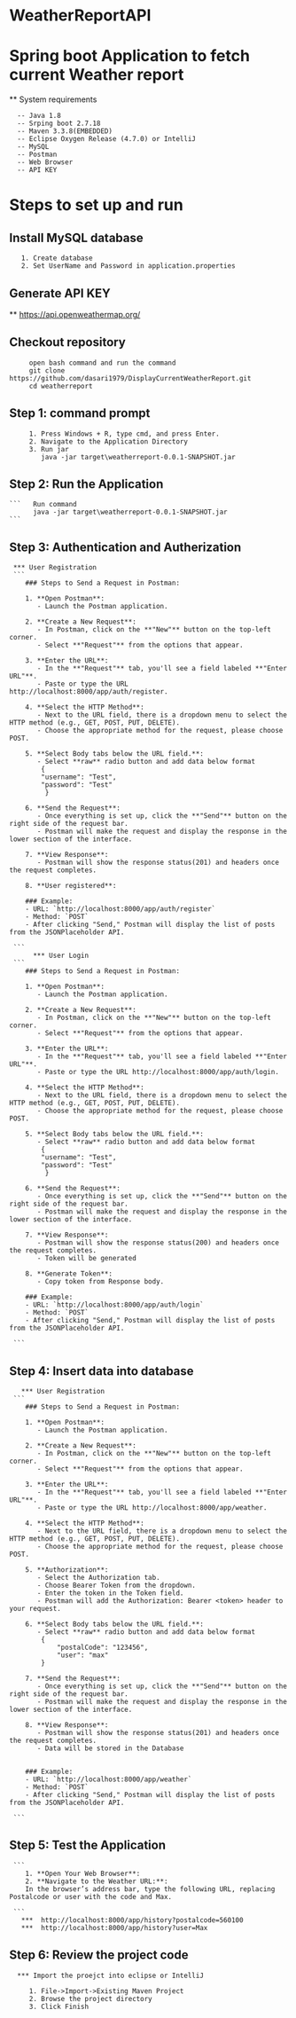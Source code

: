 # WeatherReportAPI

# Spring boot Application to fetch current Weather report 
  **  System requirements

      -- Java 1.8
	  -- Srping boot 2.7.18
	  -- Maven 3.3.8(EMBEDDED)
	  -- Eclipse Oxygen Release (4.7.0) or IntelliJ
	  -- MySQL
	  -- Postman
	  -- Web Browser
	  -- API KEY
	  
# Steps to set up and run
  
  ## Install MySQL database
  ```
     1. Create database
	 2. Set UserName and Password in application.properties
  ```
  ## Generate API KEY
  
   **  https://api.openweathermap.org/
  
  ## Checkout repository
  ``` 
       open bash command and run the command
	   git clone https://github.com/dasari1979/DisplayCurrentWeatherReport.git
	   cd weatherreport
  ```

  ## Step 1: command prompt
  ```	 
	   1. Press Windows + R, type cmd, and press Enter.
	   2. Navigate to the Application Directory
	   3. Run jar
          java -jar target\weatherreport-0.0.1-SNAPSHOT.jar
  ```
  ## Step 2: Run the Application
	```	  Run command
          java -jar target\weatherreport-0.0.1-SNAPSHOT.jar	
    ```
  ## Step 3: Authentication and Autherization
  
     *** User Registration
     ```
		### Steps to Send a Request in Postman:

		1. **Open Postman**:
		   - Launch the Postman application.

		2. **Create a New Request**:
		   - In Postman, click on the **"New"** button on the top-left corner.
		   - Select **"Request"** from the options that appear.

		3. **Enter the URL**:
		   - In the **"Request"** tab, you'll see a field labeled **"Enter URL"**.
		   - Paste or type the URL http://localhost:8000/app/auth/register.

		4. **Select the HTTP Method**:
		   - Next to the URL field, there is a dropdown menu to select the HTTP method (e.g., GET, POST, PUT, DELETE).
		   - Choose the appropriate method for the request, please choose POST.

		5. **Select Body tabs below the URL field.**:
		   - Select **raw** radio button and add data below format
			{
			"username": "Test",
			"password": "Test"
             }

		6. **Send the Request**:
		   - Once everything is set up, click the **"Send"** button on the right side of the request bar.
		   - Postman will make the request and display the response in the lower section of the interface.

		7. **View Response**:
		   - Postman will show the response status(201) and headers once the request completes.
		
		8. **User registered**:

		### Example:
		- URL: `http://localhost:8000/app/auth/register`
		- Method: `POST`
		- After clicking "Send," Postman will display the list of posts from the JSONPlaceholder API.
					 
	 ```
	      *** User Login
     ```
		### Steps to Send a Request in Postman:

		1. **Open Postman**:
		   - Launch the Postman application.

		2. **Create a New Request**:
		   - In Postman, click on the **"New"** button on the top-left corner.
		   - Select **"Request"** from the options that appear.

		3. **Enter the URL**:
		   - In the **"Request"** tab, you'll see a field labeled **"Enter URL"**.
		   - Paste or type the URL http://localhost:8000/app/auth/login.

		4. **Select the HTTP Method**:
		   - Next to the URL field, there is a dropdown menu to select the HTTP method (e.g., GET, POST, PUT, DELETE).
		   - Choose the appropriate method for the request, please choose POST.

		5. **Select Body tabs below the URL field.**:
		   - Select **raw** radio button and add data below format
			{
			"username": "Test",
			"password": "Test"
             }

		6. **Send the Request**:
		   - Once everything is set up, click the **"Send"** button on the right side of the request bar.
		   - Postman will make the request and display the response in the lower section of the interface.

		7. **View Response**:
		   - Postman will show the response status(200) and headers once the request completes.
		   - Token will be generated
		
		8. **Generate Token**:
           - Copy token from Response body.
		   
		### Example:
		- URL: `http://localhost:8000/app/auth/login`
		- Method: `POST`
		- After clicking "Send," Postman will display the list of posts from the JSONPlaceholder API.
					 
	 ```
  
  ## Step 4: Insert data into database
  
       *** User Registration
     ```
		### Steps to Send a Request in Postman:

		1. **Open Postman**:
		   - Launch the Postman application.

		2. **Create a New Request**:
		   - In Postman, click on the **"New"** button on the top-left corner.
		   - Select **"Request"** from the options that appear.

		3. **Enter the URL**:
		   - In the **"Request"** tab, you'll see a field labeled **"Enter URL"**.
		   - Paste or type the URL http://localhost:8000/app/weather.

		4. **Select the HTTP Method**:
		   - Next to the URL field, there is a dropdown menu to select the HTTP method (e.g., GET, POST, PUT, DELETE).
		   - Choose the appropriate method for the request, please choose POST.

		5. **Authorization**:
		   - Select the Authorization tab.
		   - Choose Bearer Token from the dropdown.
		   - Enter the token in the Token field.
		   - Postman will add the Authorization: Bearer <token> header to your request.
		   
		6. **Select Body tabs below the URL field.**:
		   - Select **raw** radio button and add data below format
			{
				"postalCode": "123456",
				"user": "max"
            }

		7. **Send the Request**:
		   - Once everything is set up, click the **"Send"** button on the right side of the request bar.
		   - Postman will make the request and display the response in the lower section of the interface.

		8. **View Response**:
		   - Postman will show the response status(201) and headers once the request completes.
		   - Data will be stored in the Database
		

		### Example:
		- URL: `http://localhost:8000/app/weather`
		- Method: `POST`
		- After clicking "Send," Postman will display the list of posts from the JSONPlaceholder API.
					 
	 ``` 
  ## Step 5: Test the Application  
     ```
	    1. **Open Your Web Browser**: 
		2. **Navigate to the Weather URL:**:		
		In the browser’s address bar, type the following URL, replacing Postalcode or user with the code and Max.
	      
     ```	 
	   ***  http://localhost:8000/app/history?postalcode=560100
	   ***  http://localhost:8000/app/history?user=Max
	   
  ## Step 6: Review the project code
  
      *** Import the proejct into eclipse or IntelliJ
  ```
       1. File->Import->Existing Maven Project
	   2. Browse the project directory
	   3. Click Finish
  ```